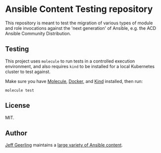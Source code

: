 # Ansible Content Testing repository

This repository is meant to test the migration of various types of module and role invocations against the 'next generation' of Ansible, e.g. the ACD Ansible Community Distribution.

## Testing

This project uses `molecule` to run tests in a controlled execution environment, and also requires `kind` to be installed for a local Kubernetes cluster to test against.

Make sure you have [Molecule](https://molecule.readthedocs.io/en/latest/), [Docker](https://docs.docker.com/get-docker/), and [Kind](https://kind.sigs.k8s.io) installed, then run:

    molecule test

## License

MIT.

## Author

[Jeff Geerling](https://www.jeffgeerling.com) maintains a [large variety of Ansible content](https://ansible.jeffgeerling.com).
